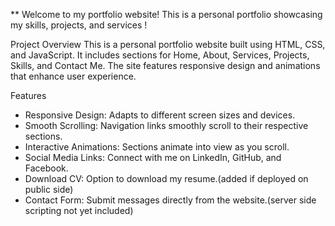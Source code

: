 ** Welcome to my portfolio website! This is a personal portfolio showcasing my skills, projects, and services !

Project Overview
This is a personal portfolio website built using HTML, CSS, and JavaScript. It includes sections for Home, About, Services, Projects, Skills, and Contact Me. 
The site features responsive design and animations that enhance user experience.

Features
- Responsive Design: Adapts to different screen sizes and devices.
- Smooth Scrolling: Navigation links smoothly scroll to their respective sections.
- Interactive Animations: Sections animate into view as you scroll.
- Social Media Links: Connect with me on LinkedIn, GitHub, and Facebook.
- Download CV: Option to download my resume.(added if deployed on public side)
- Contact Form: Submit messages directly from the website.(server side scripting not yet included)
